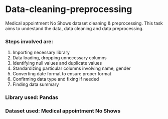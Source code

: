# Data-cleaning-preprocessing
Medical appointment No Shows dataset cleaning &amp; preprocessing.
This task aims to undestand the data, data cleaning and data preprocessing. 
### Steps involved are:
1. Importing necessary library
2. Data loading, dropping unnecessary columns
3. Identifying null values and duplicate values
4. Standardizing particular columns involving name, gender
5. Converting date format to ensure proper format
6. Confirming data type and fixing if needed
7. Finding data summary

### Library used: Pandas
### Dataset used: Medical appointment No Shows
